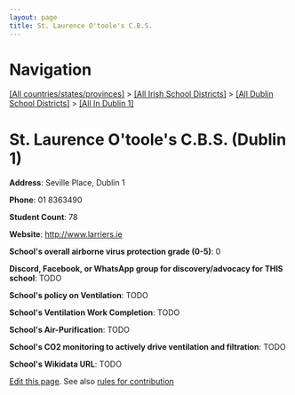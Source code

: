 ```yaml
---
layout: page
title: St. Laurence O'toole's C.B.S.
---
```

# Navigation

[[All countries/states/provinces]](../../../..) > [[All Irish School Districts]](../../..) > [[All Dublin School Districts]](../..) > [[All In Dublin 1]](..)

# St. Laurence O'toole's C.B.S. (Dublin 1)

**Address**: Seville Place, Dublin 1

**Phone**: 01 8363490

**Student Count**: 78

**Website**: <http://www.larriers.ie>

**School's overall airborne virus protection grade (0-5)**: 0

**Discord, Facebook, or WhatsApp group for discovery/advocacy for THIS school**: TODO

**School's policy on Ventilation**: TODO

**School's Ventilation Work Completion**: TODO

**School's Air-Purification**: TODO

**School's CO2 monitoring to actively drive ventilation and filtration**: TODO

**School's Wikidata URL**: TODO


[Edit this page](https://github.com/ventilate-schools/Ireland/edit/main/./Dublin_1/St._Laurence_O'toole's_C.B.S..md). See also [rules for contribution](../../../contribution-rules/)